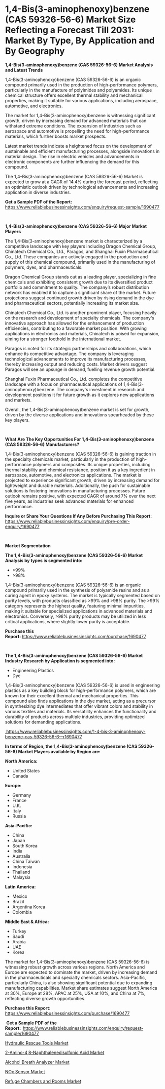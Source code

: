 <p><h1>1,4-Bis(3-aminophenoxy)benzene (CAS 59326-56-6) Market Size Reflecting a Forecast Till 2031: Market By Type, By Application and By Geography</h1></p><p><strong>1,4-Bis(3-aminophenoxy)benzene (CAS 59326-56-6) Market Analysis and Latest Trends</strong></p>
<p><p>1,4-Bis(3-aminophenoxy)benzene (CAS 59326-56-6) is an organic compound primarily used in the production of high-performance polymers, particularly in the manufacture of polyimides and polyamides. Its unique chemical structure offers excellent thermal stability and mechanical properties, making it suitable for various applications, including aerospace, automotive, and electronics. </p><p>The market for 1,4-Bis(3-aminophenoxy)benzene is witnessing significant growth, driven by increasing demand for advanced materials that can withstand extreme conditions. The expansion of industries such as aerospace and automotive is propelling the need for high-performance materials, which further boosts market prospects. </p><p>Latest market trends indicate a heightened focus on the development of sustainable and efficient manufacturing processes, alongside innovations in material design. The rise in electric vehicles and advancements in electronic components are further influencing the demand for this compound. </p><p>The 1,4-Bis(3-aminophenoxy)benzene (CAS 59326-56-6) Market is expected to grow at a CAGR of 14.4% during the forecast period, reflecting an optimistic outlook driven by technological advancements and increasing application in diverse industries.</p></p>
<p><strong>Get a Sample PDF of the Report:&nbsp;</strong> <a href="https://www.reliablebusinessinsights.com/enquiry/request-sample/1690477?utm_campaign=1135&utm_medium=2&utm_source=Github&utm_content=ia&utm_term=17102024&utm_id=14-bis3-aminophenoxybenzene-cas-59326-56-6">https://www.reliablebusinessinsights.com/enquiry/request-sample/1690477</a></p>
<p>&nbsp;</p>
<p><strong>1,4-Bis(3-aminophenoxy)benzene (CAS 59326-56-6) Major Market Players</strong></p>
<p><p>The 1,4-Bis(3-aminophenoxy)benzene market is characterized by a competitive landscape with key players including Dragon Chemical Group, Chinatech Chemical Co., Ltd., Paragos, and Shanghai Fuxin Pharmaceutical Co., Ltd. These companies are actively engaged in the production and supply of this chemical compound, primarily used in the manufacturing of polymers, dyes, and pharmaceuticals.</p><p>Dragon Chemical Group stands out as a leading player, specializing in fine chemicals and exhibiting consistent growth due to its diversified product portfolio and commitment to quality. The company’s robust distribution network has enabled it to capture a significant share of the market. Future projections suggest continued growth driven by rising demand in the dye and pharmaceutical sectors, potentially increasing its market size.</p><p>Chinatech Chemical Co., Ltd. is another prominent player, focusing heavily on the research and development of specialty chemicals. The company's innovative approach has allowed for the enhancement of production efficiencies, contributing to a favorable market position. With growing applications in electronics and materials, Chinatech is poised for expansion, aiming for a stronger foothold in the international market.</p><p>Paragos is noted for its strategic partnerships and collaborations, which enhance its competitive advantage. The company is leveraging technological advancements to improve its manufacturing processes, thereby increasing output and reducing costs. Market drivers suggest Paragos will see an upsurge in demand, fuelling revenue growth potential.</p><p>Shanghai Fuxin Pharmaceutical Co., Ltd. completes the competitive landscape with a focus on pharmaceutical applications of 1,4-Bis(3-aminophenoxy)benzene. The company's investment in research and development positions it for future growth as it explores new applications and markets.</p><p>Overall, the 1,4-Bis(3-aminophenoxy)benzene market is set for growth, driven by the diverse applications and innovations spearheaded by these key players.</p></p>
<p>&nbsp;</p>
<p><strong>What Are The Key Opportunities For 1,4-Bis(3-aminophenoxy)benzene (CAS 59326-56-6) Manufacturers?</strong></p>
<p><p>1,4-Bis(3-aminophenoxy)benzene (CAS 59326-56-6) is gaining traction in the specialty chemicals market, particularly in the production of high-performance polymers and composites. Its unique properties, including thermal stability and chemical resistance, position it as a key ingredient in aerospace, automotive, and electronics applications. The market is projected to experience significant growth, driven by increasing demand for lightweight and durable materials. Additionally, the push for sustainable solutions is fostering innovations in manufacturing processes. Future outlook remains positive, with expected CAGR of around 7% over the next five years, as industries seek advanced materials for enhanced performance.</p></p>
<p><strong>Inquire or Share Your Questions If Any Before Purchasing This Report:</strong> <a href="https://www.reliablebusinessinsights.com/enquiry/pre-order-enquiry/1690477?utm_campaign=1135&utm_medium=2&utm_source=Github&utm_content=ia&utm_term=17102024&utm_id=14-bis3-aminophenoxybenzene-cas-59326-56-6">https://www.reliablebusinessinsights.com/enquiry/pre-order-enquiry/1690477</a></p>
<p>&nbsp;</p>
<p><strong>Market Segmentation</strong></p>
<p><strong>The 1,4-Bis(3-aminophenoxy)benzene (CAS 59326-56-6) Market Analysis by types is segmented into:</strong></p>
<p><ul><li>>99%</li><li>>98%</li></ul></p>
<p><p>1,4-Bis(3-aminophenoxy)benzene (CAS 59326-56-6) is an organic compound primarily used in the synthesis of polyamide resins and as a curing agent in epoxy systems. The market is typically segmented based on purity levels, with products classified as >99% and >98% purity. The >99% category represents the highest quality, featuring minimal impurities, making it suitable for specialized applications in advanced materials and electronics. Conversely, >98% purity products may be utilized in less critical applications, where slightly lower purity is acceptable.</p></p>
<p><strong>Purchase this Report:&nbsp;</strong><a href="https://www.reliablebusinessinsights.com/purchase/1690477?utm_campaign=1135&utm_medium=2&utm_source=Github&utm_content=ia&utm_term=17102024&utm_id=14-bis3-aminophenoxybenzene-cas-59326-56-6">https://www.reliablebusinessinsights.com/purchase/1690477</a></p>
<p>&nbsp;</p>
<p><strong>The 1,4-Bis(3-aminophenoxy)benzene (CAS 59326-56-6) Market Industry Research by Application is segmented into:</strong></p>
<p><ul><li>Engineering Plastics</li><li>Dye</li></ul></p>
<p><p>1,4-Bis(3-aminophenoxy)benzene (CAS 59326-56-6) is used in engineering plastics as a key building block for high-performance polymers, which are known for their excellent thermal and mechanical properties. This compound also finds applications in the dye market, acting as a precursor in synthesizing dye intermediates that offer vibrant colors and stability in various textiles and materials. Its versatility enhances the functionality and durability of products across multiple industries, providing optimized solutions for demanding applications.</p></p>
<p><a href="https://www.reliablebusinessinsights.com/1-4-bis-3-aminophenoxy-benzene-cas-59326-56-6--r1690477?utm_campaign=1135&utm_medium=2&utm_source=Github&utm_content=ia&utm_term=17102024&utm_id=14-bis3-aminophenoxybenzene-cas-59326-56-6">&nbsp;https://www.reliablebusinessinsights.com/1-4-bis-3-aminophenoxy-benzene-cas-59326-56-6--r1690477</a></p>
<p><strong>In terms of Region, the 1,4-Bis(3-aminophenoxy)benzene (CAS 59326-56-6) Market Players available by Region are:</strong></p>
<p>
    <p> <strong> North America: </strong>
        <ul>
            <li>United States</li>
            <li>Canada</li>
        </ul>
        </p> 
    <p> <strong> Europe: </strong>
        <ul>
            <li>Germany</li>
            <li>France</li>
            <li>U.K.</li>
            <li>Italy</li>
            <li>Russia</li>
        </ul>
        </p> 
    <p> <strong> Asia-Pacific: </strong>
        <ul>
            <li>China</li>
            <li>Japan</li>
            <li>South Korea</li>
            <li>India</li>
            <li>Australia</li>
            <li>China Taiwan</li>
            <li>Indonesia</li>
            <li>Thailand</li>
            <li>Malaysia</li>
        </ul>
        </p> 
    <p> <strong> Latin America: </strong>
        <ul>
            <li>Mexico</li>
            <li>Brazil</li>
            <li>Argentina Korea</li>
            <li>Colombia</li>
        </ul>
        </p> 
    <p> <strong> Middle East & Africa: </strong>
        <ul>
            <li>Turkey</li>
            <li>Saudi</li>
            <li>Arabia</li>
            <li>UAE</li>
            <li>Korea</li>
        </ul>
    </p>
    </p>
<p><p>The market for 1,4-Bis(3-aminophenoxy)benzene (CAS 59326-56-6) is witnessing robust growth across various regions. North America and Europe are expected to dominate the market, driven by increasing demand in the pharmaceuticals and specialty chemicals sectors. Asia-Pacific, particularly China, is also showing significant potential due to expanding manufacturing capabilities. Market share estimates suggest North America at 30%, Europe at 28%, APAC at 25%, USA at 10%, and China at 7%, reflecting diverse growth opportunities.</p></p>
<p><strong>Purchase this Report: </strong><a href="https://www.reliablebusinessinsights.com/purchase/1690477?utm_campaign=1135&utm_medium=2&utm_source=Github&utm_content=ia&utm_term=17102024&utm_id=14-bis3-aminophenoxybenzene-cas-59326-56-6">https://www.reliablebusinessinsights.com/purchase/1690477</a></p>
<p>&nbsp;<strong>Get a Sample PDF of the Report:&nbsp;&nbsp;</strong><a href="https://www.reliablebusinessinsights.com/enquiry/request-sample/1690477?utm_campaign=1135&utm_medium=2&utm_source=Github&utm_content=ia&utm_term=17102024&utm_id=14-bis3-aminophenoxybenzene-cas-59326-56-6">https://www.reliablebusinessinsights.com/enquiry/request-sample/1690477</a></p>
<p><strong></strong></p>
<p><p><a href="https://issuu.com/reportprime-2/docs/hydraulic-rescue-tools-market-size-_2c1e443b0b375e?utm_campaign=1135&utm_medium=2&utm_source=Github&utm_content=ia&utm_term=17102024&utm_id=14-bis3-aminophenoxybenzene-cas-59326-56-6">Hydraulic Rescue Tools Market</a></p><p><a href="https://www.linkedin.com/pulse/2-amino-48-naphthalenedisulfonic-acid-market-revolution-yqquf?utm_campaign=1135&utm_medium=2&utm_source=Github&utm_content=ia&utm_term=17102024&utm_id=14-bis3-aminophenoxybenzene-cas-59326-56-6">2-Amino-4,8-Naphthalenedisulfonic Acid Market</a></p><p><a href="https://github.com/delmasportse2/Market-Research-Report-List-1/blob/main/alcohol-breath-analyzer-market.md?utm_campaign=1135&utm_medium=2&utm_source=Github&utm_content=ia&utm_term=17102024&utm_id=14-bis3-aminophenoxybenzene-cas-59326-56-6">Alcohol Breath Analyzer Market</a></p><p><a href="https://issuu.com/reportprime-2/docs/nox-sensor-market-size-2030.pptx_c6cdf542ce339c?utm_campaign=1135&utm_medium=2&utm_source=Github&utm_content=ia&utm_term=17102024&utm_id=14-bis3-aminophenoxybenzene-cas-59326-56-6">NOx Sensor Market</a></p><p><a href="https://github.com/shantaev7par/Market-Research-Report-List-1/blob/main/refuge-chambers-and-rooms-market.md?utm_campaign=1135&utm_medium=2&utm_source=Github&utm_content=ia&utm_term=17102024&utm_id=14-bis3-aminophenoxybenzene-cas-59326-56-6">Refuge Chambers and Rooms Market</a></p></p>